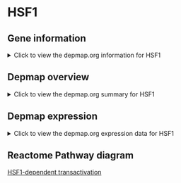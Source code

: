 <h1>HSF1</h1>

<h2>Gene information</h2>
<details>
  <summary>Click to view the depmap.org information for HSF1</summary>
  <iframe src="https://depmap.org/portal/gene/HSF1?tab=about" style="border:none;width:100%;height:800px"></iframe>
</details>

<h2>Depmap overview</h2>
<details>
  <summary>Click to view the depmap.org summary for HSF1</summary>
  <iframe src="https://depmap.org/portal/gene/HSF1?tab=overview" style="border:none;width:100%;height:800px"></iframe>
</details>

<h2>Depmap expression</h2>
<details>
  <summary>Click to view the depmap.org expression data for HSF1</summary>
  <iframe src="https://depmap.org/portal/gene/HSF1?tab=characterization" style="border:none;width:100%;height:800px"></iframe>
</details>



<h2>Reactome Pathway diagram</h2>
<a href="https://reactome.org/PathwayBrowser/#/R-HSA-3371571">HSF1-dependent transactivation</a>




